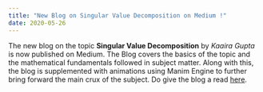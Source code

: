 ```yaml
---
title: "New Blog on Singular Value Decomposition on Medium !"
date: 2020-05-26
---
```


The new blog on the topic **Singular Value Decomposition** by *Kaaira Gupta* is now published on Medium. The Blog covers the basics of the topic and the mathematical fundamentals followed in subject matter. Along with this, the blog is supplemented with animations using Manim Engine to further bring forward the main crux of the subject. Do give the blog a read [here](https://medium.com/vlgiitr/eli5-singular-value-decomposition-svd-955c151f9907).


